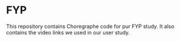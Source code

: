 # FYP
This repository contains Choregraphe code for pur FYP study. It also contains the video links we used in our user study.
